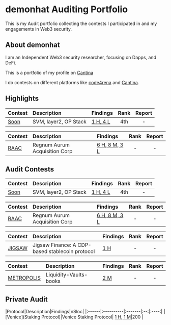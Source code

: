 # demonhat Auditing Portfolio
This is my Audit portfolio collecting the contests I participated in and my engagements in Web3 security.


## About demonhat
I am an Independent Web3 security researcher, focusing on Dapps, and DeFi.

This is a portfolio of my profile on [Cantina](https://cantina.xyz/)

I do contests on different platforms like [code4rena](https://code4rena.com/) and [Cantina](https://www.sherlock.xyz/).



## Highlights
|Contest|Description|Findings|Rank|Report|
|:------|:----------|:-------|:--:|:----:|
|[Soon](https://cantina.xyz/competitions/08c2b0b4-8449-4136-82a2-7074ccdfffac/leaderboard)|SVM, layer2, OP Stack|[1 H, 4 L](Contests/2024-12-soon.md)|4th| - |

|Contest|Description|Findings|Rank|Report|
|:------|:----------|:-------|:--:|:----:|
|[RAAC](https://codehawks.cyfrin.io/c/2025-02-raac)|Regnum Aurum Acquisition Corp| [6 H, 8 M, 3 L](Contests/2025-02-Raac.md)|- | - |

## Audit Contests
|Contest|Description|Findings|Rank|Report|
|:------|:----------|:-------|:--:|:----:|
|[Soon](https://cantina.xyz/competitions/08c2b0b4-8449-4136-82a2-7074ccdfffac/leaderboard)|SVM, layer2, OP Stack|[1 H, 4 L](Contests/2024-12-soon.md)|4th| - |

|Contest|Description|Findings|Rank|Report|
|:------|:----------|:-------|:--:|:----:|
|[RAAC](https://codehawks.cyfrin.io/c/2025-02-raac)|Regnum Aurum Acquisition Corp| [6 H, 8 M, 3 L](Contests/2025-02-Raac.md)|- | - |

|Contest|Description|Findings|Rank|Report|
|:------|:----------|:-------|:--:|:----:|
|[JIGSAW](https://cantina.xyz/code/7a40c849-0b35-4128-b084-d9a83fd533ea/findings/465)|Jigsaw Finance: A CDP-based stablecoin protocol| [1 H](Contests/2025-06-jigsaw.md)|- | - |


|Contest|Description|Findings|Rank|Report|
|:------|:----------|:-------|:--:|:----:|
|[METROPOLIS]()|Liquidity-Vaults-books| [2 M](Contests/2025-04-Metropolis.md)|- | - |

## Private Audit
|Protocol|Description|Findings|nSloc|
|:------|:----------|:-------|:--:|:----:|
|[Venice](Staking Protocol)|Venice Staking Protocol| [1 H, 1 M](Contests/2025-01-Venice.md)|200 |

